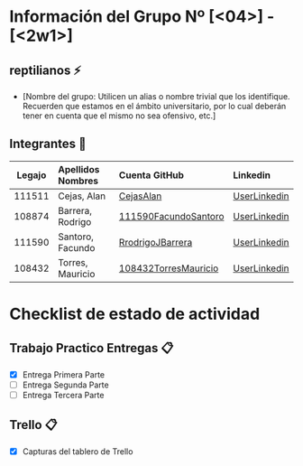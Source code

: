 # Información del Grupo Nº [<04>] - [<2w1>]


## reptilianos  :zap:

* [Nombre del grupo: Utilicen un alias o nombre trivial que los identifique. Recuerden que estamos en el ámbito universitario, por lo cual deberán tener en cuenta que el mismo no sea ofensivo, etc.]


## Integrantes :busts_in_silhouette:

| Legajo| Apellidos Nombres  | Cuenta GitHub | Linkedin
| :------: | :-------- | :-------- | :-------- |
| 111511 | Cejas, Alan               |[CejasAlan](https://github.com/xxxx)|[UserLinkedin](https://ar.linkedin.com/)|
| 108874 | Barrera, Rodrigo          |[111590FacundoSantoro](https://github.com/xxxx)|[UserLinkedin](https://ar.linkedin.com/)|
| 111590 | Santoro, Facundo          |[RrodrigoJBarrera](https://github.com/xxxx)|[UserLinkedin](https://ar.linkedin.com/)|
| 108432 | Torres, Mauricio          |[108432TorresMauricio](https://github.com/xxxx)|[UserLinkedin](https://ar.linkedin.com/)|


# Checklist de estado de actividad

## Trabajo Practico Entregas :clipboard:
- [X] Entrega Primera Parte
- [ ] Entrega Segunda Parte
- [ ] Entrega Tercera Parte

## Trello :clipboard:
- [x] Capturas del tablero de Trello
